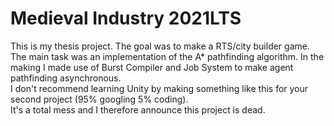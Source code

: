# Medieval Industry 2021LTS

This is my thesis project. The goal was to make a RTS/city builder game.  
The main task was an implementation of the A* pathfinding algorithm. In the making I made use of Burst Compiler and Job System to make agent pathfinding asynchronous.  
I don't recommend learning Unity by making something like this for your second project (95% googling 5% coding).  
It's a total mess and I therefore announce this project is dead.
